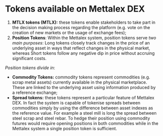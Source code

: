 # Tokens available on Mettalex DEX

1. **MTLX tokens \(MTLX\):** these tokens enable stakeholders to take part in the decision making process regarding the platform \(e.g. vote on the creation of new markets or the usage of exchange fees\); 
2. **Position Tokens**: Within the Mettalex system, position tokens serve _two main purposes_: Long tokens closely track changes in the price of an underlying asset in ways that reflect changes in the physical market, whereas Short tokens follow any negative dip in price without accruing significant costs. 

_Position tokens divide in_: 

* **Commodity Tokens:** commodity tokens represent commodities \(e.g. scrap metal assets\) currently available in the physical marketplace. These are linked to the underlying asset using information produced by a reference exchange; 
* **Spread tokens:** these tokens represent a particular feature of Mettalex DEX. In fact the system is capable of tokenise spreads between commodities simply by using the difference between asset indexes as the reference value. For example a steel mill is long the spread between steel scrap and steel rebar. To hedge their position using commodity futures would require opening positions in both commodities while in the Mettalex system a single position token is sufficient.

